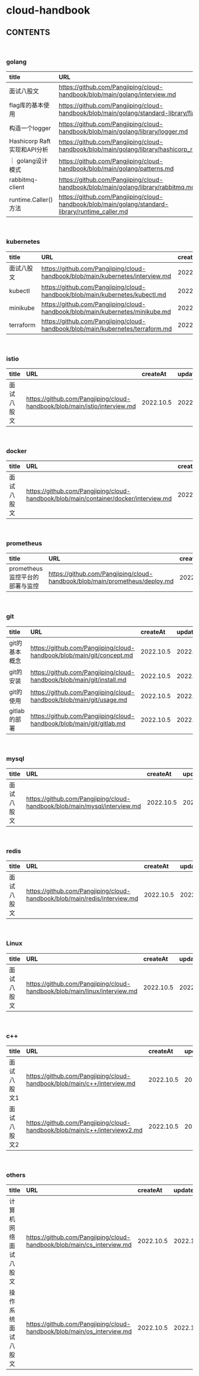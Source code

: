 # cloud-handbook


## **CONTENTS**

<br>

### **golang**

| title | URL | createAt | updateAt
| :---- | :---- | :---- | :---- |
| 面试八股文 | https://github.com/Pangjiping/cloud-handbook/blob/main/golang/interview.md | 2022.10.5 | 2022.10.5 |
| flag库的基本使用 | https://github.com/Pangjiping/cloud-handbook/blob/main/golang/standard-library/flag.md | 2022.10.5 | 2022.10.5 |
| 构造一个logger | https://github.com/Pangjiping/cloud-handbook/blob/main/golang/library/logger.md | 2022.10.5 | 2022.10.5 |
| Hashicorp Raft实现和API分析 | https://github.com/Pangjiping/cloud-handbook/blob/main/golang/library/hashicorp_raft.md | 2022.10.5 | 2022.10.5 |
｜ golang设计模式 | https://github.com/Pangjiping/cloud-handbook/blob/main/golang/patterns.md | 2022.10.5 | 2022.10.6 |
| rabbitmq-client | https://github.com/Pangjiping/cloud-handbook/blob/main/golang/library/rabbitmq.md | 2022.10.6 | 2022.10.6 |
| runtime.Caller()方法 | https://github.com/Pangjiping/cloud-handbook/blob/main/golang/standard-library/runtime_caller.md | 2022.10.6 | 2022.10.6 |

<br>

### **kubernetes**

| title | URL | createAt | updateAt
| :---- | :---- | :---- | :---- |
| 面试八股文 | https://github.com/Pangjiping/cloud-handbook/blob/main/kubernetes/interview.md | 2022.10.5 | 2022.10.5 |
| kubectl | https://github.com/Pangjiping/cloud-handbook/blob/main/kubernetes/kubectl.md | 2022.10.5 | 2022.10.5 |
| minikube | https://github.com/Pangjiping/cloud-handbook/blob/main/kubernetes/minikube.md | 2022.10.5 | 2022.10.5 |
| terraform | https://github.com/Pangjiping/cloud-handbook/blob/main/kubernetes/terraform.md | 2022.10.5 | 2022.10.5 |

<br>

### **istio**

| title | URL | createAt | updateAt
| :---- | :---- | :---- | :---- |
| 面试八股文 | https://github.com/Pangjiping/cloud-handbook/blob/main/istio/interview.md | 2022.10.5 | 2022.10.5 |

<br>

### **docker**

| title | URL | createAt | updateAt
| :---- | :---- | :---- | :---- |
| 面试八股文 | https://github.com/Pangjiping/cloud-handbook/blob/main/container/docker/interview.md | 2022.10.5 | 2022.10.5 |

<br>

### **prometheus**

| title | URL | createAt | updateAt
| :---- | :---- | :---- | :---- |
| prometheus监控平台的部署与监控 | https://github.com/Pangjiping/cloud-handbook/blob/main/prometheus/deploy.md | 2022.10.6 | 2022.10.6 |

<br>

### **git**

| title | URL | createAt | updateAt
| :---- | :---- | :---- | :---- |
| git的基本概念 | https://github.com/Pangjiping/cloud-handbook/blob/main/git/concept.md | 2022.10.5 | 2022.10.5 |
| git的安装 | https://github.com/Pangjiping/cloud-handbook/blob/main/git/install.md | 2022.10.5 | 2022.10.5 |
| git的使用 | https://github.com/Pangjiping/cloud-handbook/blob/main/git/usage.md | 2022.10.5 | 2022.10.5 |
| gitlab的部署 | https://github.com/Pangjiping/cloud-handbook/blob/main/git/gitlab.md | 2022.10.5 | 2022.10.5 |

<br>

### **mysql**

| title | URL | createAt | updateAt
| :---- | :---- | :---- | :---- |
| 面试八股文 | https://github.com/Pangjiping/cloud-handbook/blob/main/mysql/interview.md | 2022.10.5 | 2022.10.5 |

<br>

### **redis**

| title | URL | createAt | updateAt
| :---- | :---- | :---- | :---- |
| 面试八股文 | https://github.com/Pangjiping/cloud-handbook/blob/main/redis/interview.md | 2022.10.5 | 2022.10.5 |

<br>

### **Linux**

| title | URL | createAt | updateAt
| :---- | :---- | :---- | :---- |
| 面试八股文 | https://github.com/Pangjiping/cloud-handbook/blob/main/linux/interview.md | 2022.10.5 | 2022.10.5 |

<br>

### **c++**

| title | URL | createAt | updateAt
| :---- | :---- | :---- | :---- |
| 面试八股文1 | https://github.com/Pangjiping/cloud-handbook/blob/main/c++/interview.md | 2022.10.5 | 2022.10.5 |
| 面试八股文2 | https://github.com/Pangjiping/cloud-handbook/blob/main/c++/interviewv2.md | 2022.10.5 | 2022.10.5 |

<br>

### **others**

| title | URL | createAt | updateAt
| :---- | :---- | :---- | :---- |
| 计算机网络面试八股文 | https://github.com/Pangjiping/cloud-handbook/blob/main/cs_interview.md | 2022.10.5 | 2022.10.5 |
| 操作系统面试八股文 | https://github.com/Pangjiping/cloud-handbook/blob/main/os_interview.md | 2022.10.5 | 2022.10.5 |

<br>
